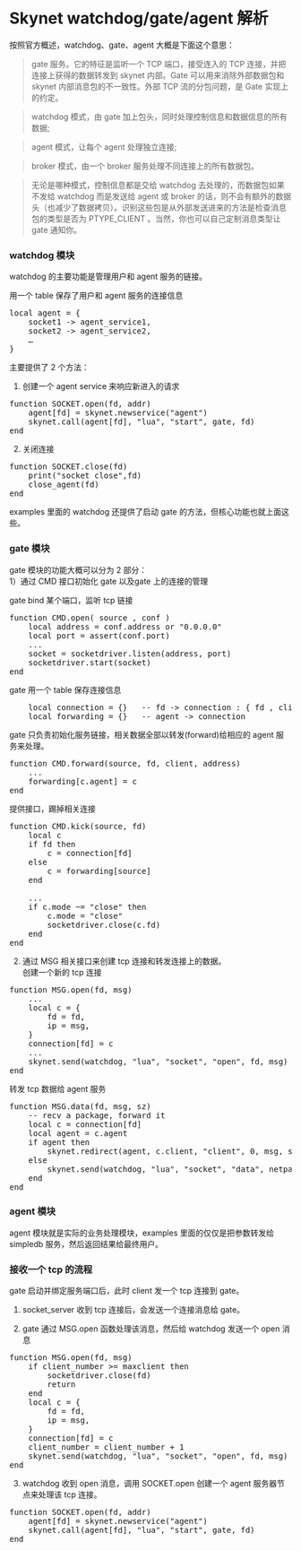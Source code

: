 # Skynet watchdog/gate/agent 解析

按照官方概述，watchdog、gate、agent 大概是下面这个意思：
> gate 服务。它的特征是监听一个 TCP 端口，接受连入的 TCP 连接，并把连接上获得的数据转发到 skynet 内部。Gate 可以用来消除外部数据包和 skynet 内部消息包的不一致性。外部 TCP 流的分包问题，是 Gate 实现上的约定。

> watchdog 模式，由 gate 加上包头，同时处理控制信息和数据信息的所有数据;  

> agent 模式，让每个 agent 处理独立连接;  

> broker 模式，由一个 broker 服务处理不同连接上的所有数据包。  

> 无论是哪种模式，控制信息都是交给 watchdog 去处理的，而数据包如果不发给 watchdog 而是发送给 agent 或 broker 的话，则不会有额外的数据头（也减少了数据拷贝）。识别这些包是从外部发送进来的方法是检查消息包的类型是否为 PTYPE_CLIENT 。当然，你也可以自己定制消息类型让 gate 通知你。



### watchdog 模块  
watchdog 的主要功能是管理用户和 agent 服务的链接。

用一个 table 保存了用户和 agent 服务的连接信息
<pre>
local agent = {
	socket1 -> agent_service1,
	socket2 -> agent_service2,
	…
}
</pre>

主要提供了 2 个方法：  

1) 创建一个 agent service 来响应新进入的请求

<pre>
function SOCKET.open(fd, addr)
    agent[fd] = skynet.newservice("agent")
    skynet.call(agent[fd], "lua", "start", gate, fd)
end
</pre>

2) 关闭连接
<pre>
function SOCKET.close(fd)
    print("socket close",fd)
    close_agent(fd)
end
</pre>

examples 里面的 watchdog 还提供了启动 gate 的方法，但核心功能也就上面这些。

### gate 模块
gate 模块的功能大概可以分为 2 部分：  
1）通过 CMD 接口初始化 gate 以及gate 上的连接的管理  

gate bind 某个端口，监听 tcp 链接
<pre>
function CMD.open( source , conf )
    local address = conf.address or "0.0.0.0"
    local port = assert(conf.port)
    ...
    socket = socketdriver.listen(address, port)
    socketdriver.start(socket)
end	
</pre>

gate 用一个 table 保存连接信息
<pre>
	local connection = {}   -- fd -> connection : { fd , client, agent , ip, mode }
	local forwarding = {}   -- agent -> connection
</pre>

gate 只负责初始化服务链接，相关数据全部以转发(forward)给相应的 agent 服务来处理。
<pre>
function CMD.forward(source, fd, client, address)
   	...
    forwarding[c.agent] = c
end
</pre>

提供接口，踢掉相关连接
<pre>
function CMD.kick(source, fd)
    local c
    if fd then
        c = connection[fd]
    else
        c = forwarding[source]
    end

   	...
    if c.mode ~= "close" then
        c.mode = "close"
        socketdriver.close(c.fd)
    end
end
</pre>

2) 通过 MSG 相关接口来创建 tcp 连接和转发连接上的数据。  
创建一个新的 tcp 连接
<pre>
function MSG.open(fd, msg)
	...
    local c = {
        fd = fd,
        ip = msg,
    }
    connection[fd] = c
	...
    skynet.send(watchdog, "lua", "socket", "open", fd, msg)
end
</pre>

转发 tcp 数据给 agent 服务
<pre>
function MSG.data(fd, msg, sz)
    -- recv a package, forward it
    local c = connection[fd]
    local agent = c.agent
    if agent then
        skynet.redirect(agent, c.client, "client", 0, msg, sz)
    else
        skynet.send(watchdog, "lua", "socket", "data", netpack.tostring(msg, sz))
    end
end
</pre>

### agent 模块
agent 模块就是实际的业务处理模块，examples 里面的仅仅是把参数转发给 simpledb 服务，然后返回结果给最终用户。


### 接收一个 tcp 的流程
gate 启动并绑定服务端口后，此时 client 发一个 tcp 连接到 gate。

1) socket_server 收到 tcp 连接后，会发送一个连接消息给 gate。

2) gate 通过 MSG.open 函数处理该消息，然后给 watchdog 发送一个 open 消息
<pre>
function MSG.open(fd, msg)
    if client_number >= maxclient then
        socketdriver.close(fd)
        return
    end
    local c = {
        fd = fd,
        ip = msg,
    }
    connection[fd] = c
    client_number = client_number + 1
    skynet.send(watchdog, "lua", "socket", "open", fd, msg)
end
</pre>

3) watchdog 收到 open 消息，调用 SOCKET.open 创建一个 agent 服务器节点来处理该 tcp 连接。
<pre>
function SOCKET.open(fd, addr)
    agent[fd] = skynet.newservice("agent")
    skynet.call(agent[fd], "lua", "start", gate, fd)
end
</pre>




